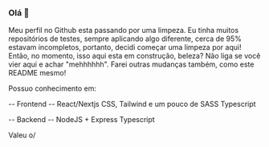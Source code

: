 ### Olá 👋

Meu perfil no Github esta passando por uma limpeza. Eu tinha muitos repositórios de testes, sempre aplicando algo diferente, cerca de 95% estavam incompletos, portanto, decidi começar uma limpeza por aqui!
Então, no momento, isso aqui esta em construção, beleza? Não liga se você vier aqui e achar "mehhhhhh".
Farei outras mudanças também, como este README mesmo!

Possuo conhecimento em:

-- Frontend --
React/Nextjs
CSS, Tailwind e um pouco de SASS
Typescript

-- Backend --
NodeJS + Express
Typescript

Valeu o/

<!--
**piagja/piagja** is a ✨ _special_ ✨ repository because its `README.md` (this file) appears on your GitHub profile.

Here are some ideas to get you started:

- 🔭 I’m currently working on ...
- 🌱 I’m currently learning ...
- 👯 I’m looking to collaborate on ...
- 🤔 I’m looking for help with ...
- 💬 Ask me about ...
- 📫 How to reach me: ...
- 😄 Pronouns: ...
- ⚡ Fun fact: ...
-->
